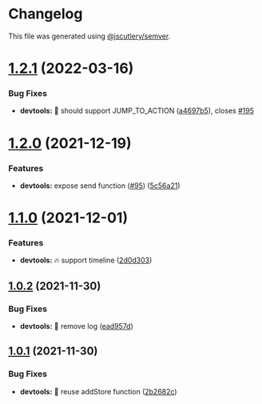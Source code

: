 # Changelog

This file was generated using [@jscutlery/semver](https://github.com/jscutlery/semver).

# [1.2.1](https://github.com/ngneat/elf/compare/devtools-1.2.0...devtools-1.2.1) (2022-03-16)


### Bug Fixes

* **devtools:** 🐞 should support JUMP_TO_ACTION ([a4697b5](https://github.com/ngneat/elf/commit/a4697b5245691e30576e15c428f012a7b27cb2e5)), closes [#195](https://github.com/ngneat/elf/issues/195)


# [1.2.0](https://github.com/ngneat/elf/compare/devtools-1.1.0...devtools-1.2.0) (2021-12-19)


### Features

* **devtools:** expose send function ([#95](https://github.com/ngneat/elf/issues/95)) ([5c56a21](https://github.com/ngneat/elf/commit/5c56a213cf94fab755042bfec923054bd8053981))



# [1.1.0](https://github.com/ngneat/elf/compare/devtools-1.0.2...devtools-1.1.0) (2021-12-01)


### Features

* **devtools:** 🔥 support timeline ([2d0d303](https://github.com/ngneat/elf/commit/2d0d3037c78ede007d7821467dfe7471aaadc7f5))



## [1.0.2](https://github.com/ngneat/elf/compare/devtools-1.0.1...devtools-1.0.2) (2021-11-30)


### Bug Fixes

* **devtools:** 🐞 remove log ([ead957d](https://github.com/ngneat/elf/commit/ead957ddf606dfe3163b6fcda26b9c27235aac47))



## [1.0.1](https://github.com/ngneat/elf/compare/devtools-1.0.0...devtools-1.0.1) (2021-11-30)


### Bug Fixes

* **devtools:** 🐞 reuse addStore function ([2b2682c](https://github.com/ngneat/elf/commit/2b2682c057aab1b986fff14fc64392a3200f0beb))
